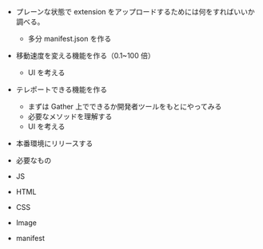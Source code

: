 - プレーンな状態で extension をアップロードするためには何をすればいいか調べる。
  - 多分 manifest.json を作る
- 移動速度を変える機能を作る（0.1~100 倍）
  - UI を考える
- テレポートできる機能を作る
  - まずは Gather 上でできるか開発者ツールをもとにやってみる
  - 必要なメソッドを理解する
  - UI を考える
- 本番環境にリリースする

- 必要なもの
- JS
- HTML
- CSS
- Image
- manifest
